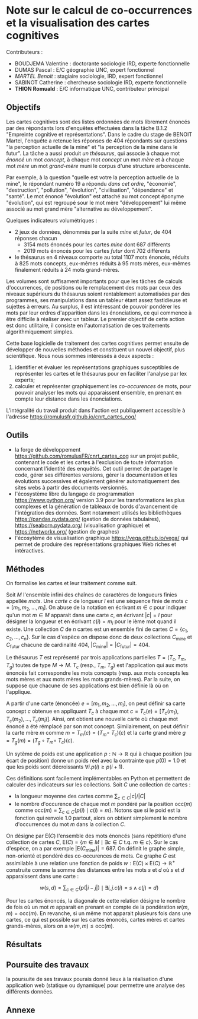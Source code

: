 # Note sur le calcul de co-occurrences et la visualisation des cartes cognitives

Contributeurs :

- BOUDJEMA Valentine : doctorante sociologie IRD, experte fonctionnelle
- DUMAS Pascal : E/C géographie UNC, expert fonctionnel
- _MARTEL Benoit_ : stagiaire sociologie, IRD, expert fonctionnel
- SABINOT Catherine : chercheuse sociologie IRD, experte fonctionnelle
- **THION Romuald** : E/C informatique UNC, contributeur principal

## Objectifs

Les cartes cognitives sont des listes ordonnées de mots librement énoncés par des répondants lors d'enquêtes effectuées dans la tâche B.1.2 "Empreinte cognitive et représentations".
Dans le cadre du stage de BENOIT Martel, l'enquête a retenue les réponses de 404 répondants sur questions "la perception actuelle de la mine" et "la perception de la mine dans le futur".
La tâche a aussi produit _un thésaurus_, qui associe à chaque mot _énoncé_ un mot _concept_, à chaque mot _concept_ un mot _mère_ et à chaque mot _mère_ un mot _grand-mère_ muni le corpus d'une structure arborescente.

Par exemple, à la question "quelle est votre la perception actuelle de la mine", le répondant numéro 19 a répondu _dans cet ordre_, "économie", "destruction", "pollution", "évolution", "civilisation", "dépendance" et "santé".
Le mot énoncé "évolution" est attaché au mot concept éponyme "évolution", qui est regroupé sour le mot mère "développement" lui même associé au mot grand mère "alternative au développement".

Quelques indicateurs volumétriques :

- 2 jeux de données, dénommés par la suite _mine_ et _futur_, de 404 réponses chacun
  - 3154 mots énoncés pour les cartes _mine_ dont 687 différents
  - 2019 mots énoncés pour les cartes _futur_ dont 702 différents
- le thésaurus en 4 niveaux comporte au total 1107 mots énoncés, réduits à 825 mots concepts, eux-mêmes réduits à 95 mots mères, eux-mêmes finalement réduits à 24 mots grand-mères.

Les volumes sont suffisament importants pour que les tâches de calculs d'occurrences, de positions ou le remplacement des mots par ceux des niveaux supérieurs du thésaurus soient rentablement automatisées par des programmes, ses manipulations dans un tableur étant assez fastidieuse et sujettes à erreurs.
Au surplus, il est intéressant de pouvoir pondérer les mots par leur ordres d'apparition dans les énonciations, ce qui commence à être difficile à réaliser avec un tableur. Le premier objectif de cette action est donc utilitaire, il consiste en l'automatisation de ces traitements algorithmiquement simples.

Cette base logicielle de traitement des cartes cognitives permet ensuite de développer de nouvelles méthodes et constituent un nouvel objectif, plus scientifique. Nous nous sommes intéressés à deux aspects :

1. identifier et évaluer les représentations graphiques susceptibles de représenter les cartes et le thésaurus pour en faciliter l'analyse par lex experts;
2. calculer et représenter graphiquement les _co-occurences_ de mots, pour pouvoir analyser les mots qui apparaissent ensemble, en prenant en compte leur distance dans les énonciations.

L'intégralité du travail produit dans l'action est publiquement accessible à l'adresse <https://romulusfr.github.io/cnrt_cartes_cog/>

## Outils

- la forge de développement <https://github.com/romulusFR/cnrt_cartes_cog> sur un projet public, contenant le code et les cartes à l'exclusion de toute information concernant l'identité des enquêtés. Cet outil permet de partager le code, gérer ses différentes versions, gérer la documentation et les évolutions successives et également générer automatiquement des sites webs à partir des documents versionnés.
- l'écosystème libre du langage de programmation <https://www.python.org/> version 3.9 pour les transformations les plus complexes et la génération de tableaux de bords d'avancement de l'intégration des données. Sont notamment utilisés les bibliothèques <https://pandas.pydata.org/> (gestion de données tabulaires), <https://seaborn.pydata.org/> (visualisation graphique) et <https://networkx.org/> (gestion de graphes)
- l'écosytème de visualisation graphique <https://vega.github.io/vega/> qui permet de produire des représentations graphiques Web riches et intéractives.

## Méthodes

On formalise les cartes et leur traitement comme suit.

Soit $M$ l'ensemble infini des chaînes de caractères de longueurs finies appellée _mots_.
Une _carte_ $c$ de longueur $l$ est une séquence finie de mots $c = [ m_{1}, m_{2}, \dots, m_{l} ]$. On abuse de la notation en écrivant $m \in c$ pour indiquer qu'un mot $m \in M$ apparait dans une carte $c$, en écrivant $|c| = l$ pour désigner la longueur et en écrivant $c(i) = m_i$ pour le ième mot quand il existe.
Une collection $C$ de $n$ cartes est un ensemble fini de cartes $C = \{ c_1, c_2, \dots,  c_n \}$. Sur le cas d'espèce on dispose donc de deux collections $C_{\text{mine}}$ et $C_{\text{futur}}$ chacune de cardinalité 404, $|C_{\text{mine}}| = |C_{\text{futur}}| = 404$.

Le thésaurus $T$ est représenté par trois applications partielles $T = (T_c, T_m, T_g)$ toutes de type $M \to M$. $T_c$ (resp., $T_m$, $T_g$) est l'application qui aux mots énoncés fait correspondre les mots concepts (resp. aux mots concepts les mots mères et aux mots mères les mots grands-mères). Par la suite, on suppose que chacune de ses applications est bien définie là où on l'applique.

A partir d'une carte (énoncée) $e = [ m_{1}, m_{2}, \dots, m_{l} ]$, on peut définir sa carte concept $c$ obtenue en appliquant $T_c$ à chaque mot $c = T_c(e) = [ T_c(m_{1}), T_c(m_{2}), \dots, T_c(m_{l}) ]$. Ainsi, ont obtient une nouvelle carte où chaque mot énoncé a été rémplacé par son mot concept.
Similairement, on peut définir la carte mère $m$ comme $m = T_m(c) = (T_m \circ \ T_c)(c)$ et la carte grand mère $g = T_g(m) = (T_g \circ T_m \circ \ T_c)(c)$.

Un sytème de poids est une application $p : \mathbb{N} \to \mathbb{R}$ qui à chaque position (ou écart de position) donne un poids réel avec la contrainte que $p(0) = 1.0$ et que les poids sont décroissants $\forall i. p(i) \geq p(i+1)$.

Ces définitions sont facilement implémentables en Python et permettent de calculer des indicateurs sur les collections. Soit $C$ une collection de cartes :

- la longueur moyenne des cartes comme $\sum_{c \in C} |c| / |C|$
- le nombre d'occurence de chaque mot $m$ pondéré par la position $\text{occ}(m)$ comme $\text{occ}(m) = \sum_{c \in C} \{ p(i) \mid c(i) = m \}$. Notons que si le poid est la fonction qui renvoie 1.0 partout, alors on obtient simplement le nombre d'occurrences du mot $m$ dans la collection $C$.

On désigne par $\text{E}(C)$ l'ensemble des mots énoncés (sans répétition) d'une collection de cartes $C$, $\text{E}(C) = \{ m \in M \mid \exists c \in C \text{ t.q. } m \in c\}$. Sur le cas d'espèce, on a par exemple $|\text{E}(C_{\text{mine}})|=687$.
On définit le graphe simple, non-orienté et pondéré des co-occurences de mots. Ce graphe $G$ est assimilable à une relation une fonction de poids $w : \text{E}(C) \times \text{E}(C) \to \mathbb{R}^+$ construite comme la somme des distances entre les mots $s$ et $d$ où $s$ et $d$ apparaissent dans une carte :

$$ w(s,d) = \sum_{c \in C} \{ p(|i-j|) \mid \exists i, j. c(i) = s \wedge c(j) = d \} $$

Pour les cartes énoncés, la diagonale de cette relation désigne le nombre de fois où un mot $m$ apparait en prenant en compte de la pondération $w(m, m) = \text{occ}(m)$. En revanche, si un même mot apparait plusieurs fois dans une cartes, ce qui est possible sur les cartes énoncés, cartes mères et cartes grands-mères, alors on a $w(m, m) \leq \text{occ}(m)$.

## Résultats

## Poursuite des travaux

la poursuite de ses travaux pourais donné lieux à la réalisation d'une application web (statique ou dynamique) pour permettre une analyse des différents données.

## Annexe

